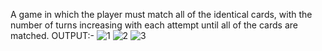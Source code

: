 A game in which the player must match all of the identical cards, with the number of turns increasing with each attempt until all of the cards are matched.
OUTPUT:-
![1](https://user-images.githubusercontent.com/78797958/181820181-4721f9af-5d95-44c7-a6d7-3cfb730bc7a2.png)
![2](https://user-images.githubusercontent.com/78797958/181820197-002a99ed-8045-45d7-b3ab-66fba881ce42.png)
![3](https://user-images.githubusercontent.com/78797958/181820214-997f9276-ecd4-4627-b4ad-648552e7ebdc.png)
